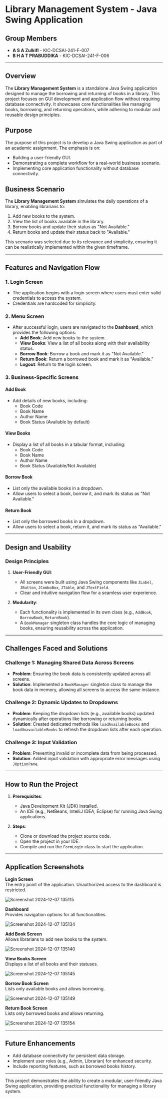 
# Library Management System - Java Swing Application

## Group Members
- **A S A Zulkifl** - KIC-DCSAI-241-F-007
- **B H A T PRABUDDIKA** - KIC-DCSAI-241-F-006

---

## Overview

The **Library Management System** is a standalone Java Swing application designed to manage the borrowing and returning of books in a library. This project focuses on GUI development and application flow without requiring database connectivity. It showcases core functionalities like managing books, borrowing, and returning operations, while adhering to modular and reusable design principles.

## Purpose

The purpose of this project is to develop a Java Swing application as part of an academic assignment. The emphasis is on:
- Building a user-friendly GUI.
- Demonstrating a complete workflow for a real-world business scenario.
- Implementing core application functionality without database connectivity.

## Business Scenario

The **Library Management System** simulates the daily operations of a library, enabling librarians to:
1. Add new books to the system.
2. View the list of books available in the library.
3. Borrow books and update their status as "Not Available."
4. Return books and update their status back to "Available."

This scenario was selected due to its relevance and simplicity, ensuring it can be realistically implemented within the given timeframe.

---

## Features and Navigation Flow

### 1. **Login Screen**
- The application begins with a login screen where users must enter valid credentials to access the system.
- Credentials are hardcoded for simplicity.

### 2. **Menu Screen**
- After successful login, users are navigated to the **Dashboard**, which provides the following options:
  - **Add Book**: Add new books to the system.
  - **View Books**: View a list of all books along with their availability status.
  - **Borrow Book**: Borrow a book and mark it as "Not Available."
  - **Return Book**: Return a borrowed book and mark it as "Available."
  - **Logout**: Return to the login screen.

### 3. **Business-Specific Screens**
#### **Add Book**
- Add details of new books, including:
  - Book Code
  - Book Name
  - Author Name
  - Book Status (Available by default)

#### **View Books**
- Display a list of all books in a tabular format, including:
  - Book Code
  - Book Name
  - Author Name
  - Book Status (Available/Not Available)

#### **Borrow Book**
- List only the available books in a dropdown.
- Allow users to select a book, borrow it, and mark its status as "Not Available."

#### **Return Book**
- List only the borrowed books in a dropdown.
- Allow users to select a book, return it, and mark its status as "Available."

---

## Design and Usability

### Design Principles
1. **User-Friendly GUI**:
   - All screens were built using Java Swing components like `JLabel`, `JButton`, `JComboBox`, `JTable`, and `JTextField`.
   - Clear and intuitive navigation flow for a seamless user experience.

2. **Modularity**:
   - Each functionality is implemented in its own class (e.g., `AddBook`, `BorrowBook`, `ReturnBook`).
   - A `BookManager` singleton class handles the core logic of managing books, ensuring reusability across the application.

---

## Challenges Faced and Solutions

### **Challenge 1: Managing Shared Data Across Screens**
- **Problem**: Ensuring the book data is consistently updated across all screens.
- **Solution**: Implemented a `BookManager` singleton class to manage the book data in memory, allowing all screens to access the same instance.

### **Challenge 2: Dynamic Updates to Dropdowns**
- **Problem**: Keeping the dropdown lists (e.g., available books) updated dynamically after operations like borrowing or returning books.
- **Solution**: Created dedicated methods like `loadAvailableBooks` and `loadUnavailableBooks` to refresh the dropdown lists after each operation.

### **Challenge 3: Input Validation**
- **Problem**: Preventing invalid or incomplete data from being processed.
- **Solution**: Added input validation with appropriate error messages using `JOptionPane`.

---

## How to Run the Project

1. **Prerequisites**:
   - Java Development Kit (JDK) installed.
   - An IDE (e.g., NetBeans, IntelliJ IDEA, Eclipse) for running Java Swing applications.

2. **Steps**:
   - Clone or download the project source code.
   - Open the project in your IDE.
   - Compile and run the `FormLogin` class to start the application.

---

## Application Screenshots

**Login Screen**  
The entry point of the application. Unauthorized access to the dashboard is restricted.

![Screenshot 2024-12-07 135115](https://github.com/user-attachments/assets/11e2c5a7-20a2-444c-b2df-ab4631e52b35)

**Dashboard**  
Provides navigation options for all functionalities.

![Screenshot 2024-12-07 135134](https://github.com/user-attachments/assets/8b946955-ff1f-421b-b53b-0bcf995b00de)

**Add Book Screen**  
Allows librarians to add new books to the system.

![Screenshot 2024-12-07 135140](https://github.com/user-attachments/assets/fb89375f-0514-4de6-bc07-bb8561f131c3)

**View Books Screen**  
Displays a list of all books and their statuses.

![Screenshot 2024-12-07 135145](https://github.com/user-attachments/assets/dc5041c0-99a5-443b-949d-d66e824d0b07)

**Borrow Book Screen**  
Lists only available books and allows borrowing.

![Screenshot 2024-12-07 135149](https://github.com/user-attachments/assets/75bd55a3-26b5-488e-bb51-e688f8b25a1c)

**Return Book Screen**  
Lists only borrowed books and allows returning.

![Screenshot 2024-12-07 135154](https://github.com/user-attachments/assets/2c83d42b-c0b1-435a-a499-6ccc703efb99)

---

## Future Enhancements

- Add database connectivity for persistent data storage.
- Implement user roles (e.g., Admin, Librarian) for enhanced security.
- Include reporting features, such as borrowed books history.

---

This project demonstrates the ability to create a modular, user-friendly Java Swing application, providing practical functionality for managing a library system.
